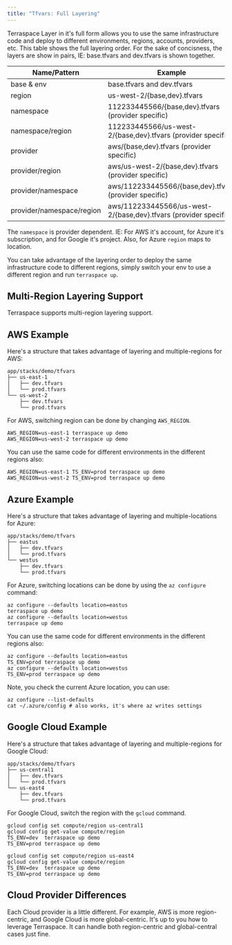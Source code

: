 ```yaml
---
title: "Tfvars: Full Layering"
---
```


Terraspace Layer in it's full form allows you to use the same infrastructure code and deploy to different environments, regions, accounts, providers, etc. This table shows the full layering order. For the sake of concisness, the layers are show in pairs, IE: base.tfvars and dev.tfvars is shown together.

Name/Pattern                   | Example
-------------------------------|---------------
base & env                     | base.tfvars and dev.tfvars
region                         | us-west-2/{base,dev}.tfvars
namespace                      | 112233445566/{base,dev}.tfvars (provider specific)
namespace/region               | 112233445566/us-west-2/{base,dev}.tfvars (provider specific)
provider                       | aws/{base,dev}.tfvars (provider specific)
provider/region                | aws/us-west-2/{base,dev}.tfvars (provider specific)
provider/namespace             | aws/112233445566/{base,dev}.tfvars (provider specific)
provider/namespace/region      | aws/112233445566/us-west-2/{base,dev}.tfvars (provider specific)

The `namespace` is provider dependent. IE: For AWS it's account, for Azure it's subscription, and for Google it's project. Also, for Azure `region` maps to location.

You can take advantage of the layering order to deploy the same infrastructure code to different regions, simply switch your env to use a different region and run `terraspace up`.

## Multi-Region Layering Support

Terraspace supports multi-region layering support.

## AWS Example

Here's a structure that takes advantage of layering and multiple-regions for AWS:

    app/stacks/demo/tfvars
    ├── us-east-1
    │   ├── dev.tfvars
    │   └── prod.tfvars
    └── us-west-2
        ├── dev.tfvars
        └── prod.tfvars

For AWS, switching region can be done by changing `AWS_REGION`.

    AWS_REGION=us-east-1 terraspace up demo
    AWS_REGION=us-west-2 terraspace up demo

You can use the same code for different environments in the different regions also:

    AWS_REGION=us-east-1 TS_ENV=prod terraspace up demo
    AWS_REGION=us-west-2 TS_ENV=prod terraspace up demo

## Azure Example

Here's a structure that takes advantage of layering and multiple-locations for Azure:

    app/stacks/demo/tfvars
    ├── eastus
    │   ├── dev.tfvars
    │   └── prod.tfvars
    └── westus
        ├── dev.tfvars
        └── prod.tfvars

For Azure, switching locations can be done by using the `az configure` command:

    az configure --defaults location=eastus
    terraspace up demo
    az configure --defaults location=westus
    terraspace up demo

You can use the same code for different environments in the different regions also:

    az configure --defaults location=eastus
    TS_ENV=prod terraspace up demo
    az configure --defaults location=westus
    TS_ENV=prod terraspace up demo

Note, you check the current Azure location, you can use:

    az configure --list-defaults
    cat ~/.azure/config # also works, it's where az writes settings

## Google Cloud Example

Here's a structure that takes advantage of layering and multiple-regions for Google Cloud:

    app/stacks/demo/tfvars
    ├── us-central1
    │   ├── dev.tfvars
    │   └── prod.tfvars
    └── us-east4
        ├── dev.tfvars
        └── prod.tfvars

For Google Cloud, switch the region with the `gcloud` command.

    gcloud config set compute/region us-central1
    gcloud config get-value compute/region
    TS_ENV=dev  terraspace up demo
    TS_ENV=prod terraspace up demo

    gcloud config set compute/region us-east4
    gcloud config get-value compute/region
    TS_ENV=dev  terraspace up demo
    TS_ENV=prod terraspace up demo

## Cloud Provider Differences

Each Cloud provider is a little different. For example, AWS is more region-centric, and Google Cloud is more global-centric. It's up to you how to leverage Terraspace. It can handle both region-centric and global-central cases just fine.
